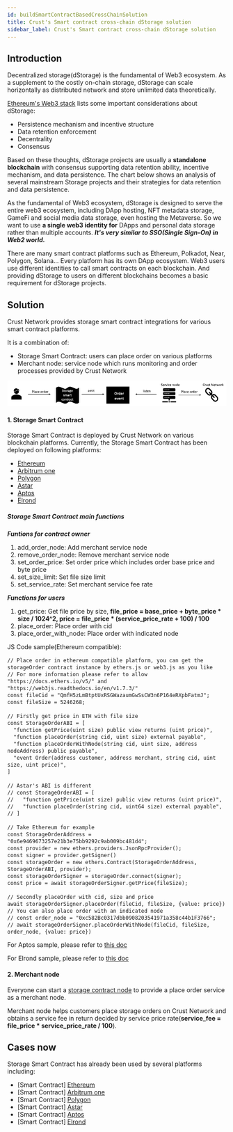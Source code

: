 ```yaml
---
id: buildSmartContractBasedCrossChainSolution
title: Crust's Smart contract cross-chain dStorage solution
sidebar_label: Crust's Smart contract cross-chain dStorage solution
---
```


## Introduction

Decentralized storage(dStorage) is the fundamental of Web3 ecosystem. As a supplement to the costly on-chain storage, dStorage can scale horizontally as distributed network and store unlimited data theoretically.

[Ethereum's Web3 stack](https://ethereum.org/en/developers/docs/storage/) lists some important considerations about dStorage:

- Persistence mechanism and incentive structure
- Data retention enforcement
- Decentrality
- Consensus

Based on these thoughts, dStorage projects are usually a **standalone** **blockchain** with consensus supporting data retention ability, incentive mechanism, and data persistence. The chart below shows an analysis of several mainstream Storage projects and their strategies for data retention and data persistence.

[ ](https://www.notion.so/68b99ae146214e73b3ef3a8cfcb6727a)

As the fundamental of Web3 ecosystem, dStorage is designed to serve the entire web3 ecosystem, including DApp hosting, NFT metadata storage, GameFi and social media data storage, even hosting the Metaverse. So we want to use **a single web3 identity for** DApps and personal data storage rather than multiple accounts. ***It's very similar to SSO(Single Sign-On) in Web2 world.***

There are many smart contract platforms such as Ethereum, Polkadot, Near, Polygon, Solana... Every platform has its own DApp ecosystem. Web3 users use different identities to call smart contracts on each blockchain. And providing dStorage to users on different blockchains becomes a basic requirement for dStorage projects.

## Solution

Crust Network provides storage smart contract integrations for various smart contract platforms.

It is a combination of:

- Storage Smart Contract: users can place order on various platforms
- Merchant node: service node which runs monitoring and order processes provided by Crust Network

![smart contract](assets/build/build-cross-chain-sc.png)

#### 1. Storage Smart Contract

Storage Smart Contract is deployed by Crust Network on various blockchain platforms. Currently, the Storage Smart Contract has been deployed on following platforms:

- [Ethereum](https://github.com/crustio/eth-storage-contract/blob/main/contracts/StorageOrder.sol)
- [Arbitrum one](https://github.com/crustio/eth-storage-contract/blob/main/contracts/StorageOrderCompatible.sol)
- [Polygon](https://github.com/crustio/eth-storage-contract/blob/main/contracts/StorageOrderCompatible.sol)
- [Astar](https://github.com/crustio/eth-storage-contract/blob/main/contracts/StorageOrderAstar.sol)
- [Aptos](https://github.com/crustio/aptos-storage-contract)
- [Elrond](https://github.com/crustio/elrond-storage-contract)

##### Storage Smart Contract main functions

***Funtions for contract owner***

1. add_order_node: Add merchant service node
1. remove_order_node: Remove merchant service node
1. set_order_price: Set order price which includes order base price and byte price
1. set_size_limit: Set file size limit
1. set_service_rate: Set merchant service fee rate

***Functions for users***

1. get_price: Get file price by size, **file_price = base_price + byte_price * size / 1024^2, price = file_price * (service_price_rate + 100) / 100**
1. place_order: Place order with cid
1. place_order_with_node: Place order with indicated node

JS Code sample(Ethereum compatible):
```
// Place order in ethereum compatible platform, you can get the storageOrder contract instance by ethers.js or web3.js as you like
// For more information please refer to allow "https://docs.ethers.io/v5/" and "https://web3js.readthedocs.io/en/v1.7.3/"
const fileCid = "QmfH5zLmBtptUxRSGWazaumGwSsCW3n6P164eRXpbFatmJ";
const fileSize = 5246268;

// Firstly get price in ETH with file size
const StorageOrderABI = [
  "function getPrice(uint size) public view returns (uint price)",
  "function placeOrder(string cid, uint size) external payable",
  "function placeOrderWithNode(string cid, uint size, address nodeAddress) public payable",
  "event Order(address customer, address merchant, string cid, uint size, uint price)",
]

// Astar's ABI is different
// const StorageOrderABI = [
//   "function getPrice(uint size) public view returns (uint price)",
//   "function placeOrder(string cid, uint64 size) external payable",
// ]

// Take Ethereum for example
const StorageOrderAddress = "0x6e9469673257e21b3e75bb9292c9ab009bc481d4";
const provider = new ethers.providers.JsonRpcProvider();
const signer = provider.getSigner()
const storageOrder = new ethers.Contract(StorageOrderAddress, StorageOrderABI, provider);
const storageOrderSigner = storageOrder.connect(signer);
const price = await storageOrderSigner.getPrice(fileSize);

// Secondly placeOrder with cid, size and price 
await storageOrderSigner.placeOrder(fileCid, fileSize, {value: price})
// You can also place order with an indicated node
// const order_node = "0xc582Bc0317dbb0908203541971a358c44b1F3766";
// await storageOrderSigner.placeOrderWithNode(fileCid, fileSize, order_node, {value: price})
```

For Aptos sample, please refer to [this doc](https://github.com/crustio/aptos-storage-contract)

For Elrond sample, please refer to [this doc](https://github.com/crustio/elrond-storage-contract)

#### 2. Merchant node

Everyone can start a [storage contract node](https://github.com/crustio/storage-contract-node) to provide a place order service as a merchant node.

Merchant node helps customers place storage orders on Crust Network and obtains a service fee in return decided by service price rate(**service_fee = file_price * service_price_rate / 100**).

## Cases now

Storage Smart Contract has already been used by several platforms including:

- [Smart Contract] [Ethereum](https://etherscan.io/address/0x6e9469673257e21b3e75bb9292c9ab009bc481d4)
- [Smart Contract] [Arbitrum one](https://arbiscan.io/address/0x6E9469673257E21B3E75bb9292c9aB009bc481D4)
- [Smart Contract] [Polygon](https://polygonscan.com/address/0xE1E8ff8e51DA7066CB1009a4c1dE68AE2d095655)
- [Smart Contract] [Astar](https://blockscout.com/shiden/address/0x10f15729aEFB5165a90be683DC598070F91367F0)
- [Smart Contract] [Aptos](https://explorer.aptoslabs.com/account/0x59c6f5359735a27beba04252ae5fee4fc9c6ec0b7e22dab9f5ed7173283c54d0)
- [Smart Contract] [Elrond](https://explorer.elrond.com/accounts/erd1qqqqqqqqqqqqqpgq9z44nz6t6nheyflvfh94syzky84gk0d8j3vss49tnh)
